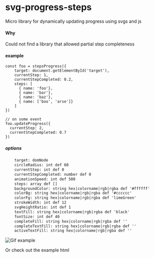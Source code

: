 # svg-progress-steps

Micro library for dynamically updating progress using svgs and js

#### Why
Could not find a library that allowed partial step completeness

#### example
```
const foo = stepsProgress({
    target: document.getElementById('target'),
    currentStep: 1,
    currentStepCompleted: 0.2,
    steps: [
      { name: 'foo'},
      { name: 'bar'},
      { name: 'baz'},
      { name: ['boo', 'arse']}
    ]
})
  
// on some event
foo.updateProgress({
  currentStep: 2,
  currentStepCompleted: 0.7
})
```

##### options
```html
    target: domNode
    circleRadius: int def 60
    currentStep: int def 0
    currentStepCompleted: number def 0
    animationSpeed: int def 500
    steps: array def []
    backgroundColor: string hex|colorname|rgb|rgba def '#ffffff'
    colorBg: string hex|colorname|rgb|rgba def '#cccccc'
    colorFg: string hex|colorname|rgb|rgba def 'limeGreen'
    strokeWidth: int def 12
    svgHeightRatio: int def 1
    textFill: string hex|colorname|rgb|rgba def 'black'
    fontSize: int def 40
    completeFill: string hex|colorname|rgb|rgba def ''
    completeTextFill: string hex|colorname|rgb|rgba def ''
    activeTextFill: string hex|colorname|rgb|rgba def ''
```

![Gif example](examples/captured.gif)

Or check out the example html




